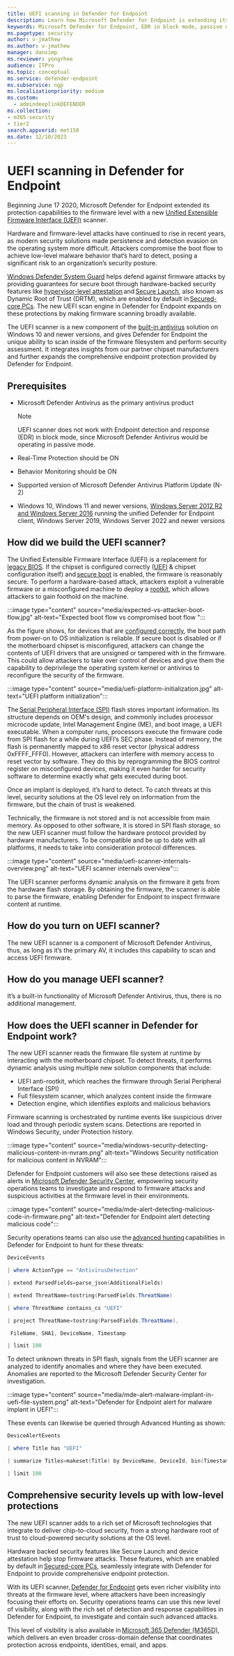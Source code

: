 ```yaml
---
title: UEFI scanning in Defender for Endpoint
description: Learn how Microsoft Defender for Endpoint is extending its protection capabilities to the firmware level with a new Unified Extensible Firmware Interface (UEFI) scanner.
keywords: Microsoft Defender for Endpoint, EDR in block mode, passive mode blocking
ms.pagetype: security
author: v-jmathew
ms.author: v-jmathew
manager: dansimp
ms.reviewer: yongrhee
audience: ITPro
ms.topic: conceptual
ms.service: defender-endpoint
ms.subservice: ngp
ms.localizationpriority: medium
ms.custom:
  - admindeeplinkDEFENDER
ms.collection: 
- m365-security
- tier2
search.appverid: met150
ms.date: 12/10/2023
---
```


# UEFI scanning in Defender for Endpoint

Beginning June 17 2020, Microsoft Defender for Endpoint extended its protection capabilities to the firmware level with a new [Unified Extensible Firmware Interface (UEFI)](/windows-hardware/drivers/bringup/unified-extensible-firmware-interface) scanner.

Hardware and firmware-level attacks have continued to rise in recent years, as modern security solutions made persistence and detection evasion on the operating system more difficult. Attackers compromise the boot flow to achieve low-level malware behavior that’s hard to detect, posing a significant risk to an organization’s security posture.

[Windows Defender System Guard](/windows/security/hardware-security/how-hardware-based-root-of-trust-helps-protect-windows) helps defend against firmware attacks by providing guarantees for secure boot through hardware-backed security features like [hypervisor-level attestation](https://www.microsoft.com/security/blog/2018/04/19/introducing-windows-defender-system-guard-runtime-attestation/) and [Secure Launch](/windows/security/threat-protection/windows-defender-system-guard/system-guard-how-hardware-based-root-of-trust-helps-protect-windows), also known as Dynamic Root of Trust (DRTM), which are enabled by default in [Secured-core PCs](https://www.microsoft.com/en-us/windowsforbusiness/windows10-secured-core-computers). The new UEFI scan engine in Defender for Endpoint expands on these protections by making firmware scanning broadly available.

The UEFI scanner is a new component of the [built-in antivirus](/windows/security/threat-protection/microsoft-defender-antivirus/microsoft-defender-antivirus-in-windows-10) solution on Windows 10 and newer versions, and gives Defender for Endpoint the unique ability to scan inside of the firmware filesystem and perform security assessment. It integrates insights from our partner chipset manufacturers and further expands the comprehensive endpoint protection provided by Defender for Endpoint.

## Prerequisites

- Microsoft Defender Antivirus as the primary antivirus product

  > [!NOTE]
  > UEFI scanner does not work with Endpoint detection and response (EDR) in block mode, since Microsoft Defender Antivirus would be operating in passive mode.

- Real-Time Protection should be ON
- Behavior Monitoring should be ON
- Supported version of Microsoft Defender Antivirus Platform Update (N-2)
- Windows 10, Windows 11 and newer versions, [Windows Server 2012 R2 and Windows Server 2016](https://techcommunity.microsoft.com/t5/microsoft-defender-for-endpoint/defending-windows-server-2012-r2-and-2016/ba-p/2783292) running the unified Defender for Endpoint client, Windows Server 2019, Windows Server 2022 and newer versions

## How did we build the UEFI scanner?

The Unified Extensible Firmware Interface (UEFI) is a replacement for [legacy BIOS](/windows-hardware/drivers/bringup/smbios). If the chipset is configured correctly ([UEFI](https://uefi.org/sites/default/files/resources/UEFI%20Spec%202_6.pdf) & chipset configuration itself) and [secure boot](/windows-hardware/design/device-experiences/oem-secure-boot) is enabled, the firmware is reasonably secure. To perform a hardware-based attack, attackers exploit a vulnerable firmware or a misconfigured machine to deploy a [rootkit](https://www.microsoft.com/en-us/microsoft-365-life-hacks/privacy-and-safety/what-is-a-rootkit), which allows attackers to gain foothold on the machine.

:::image type="content" source="media/expected-vs-attacker-boot-flow.jpg" alt-text="Expected boot flow vs compromised boot flow ":::

As the figure shows, for devices that are [configured correctly](/windows-hardware/drivers/bringup/secure-boot-and-device-encryption-overview), the boot path from power-on to OS initialization is reliable. If secure boot is disabled or if the motherboard chipset is misconfigured, attackers can change the contents of UEFI drivers that are unsigned or tampered with in the firmware. This could allow attackers to take over control of devices and give them the capability to deprivilege the operating system kernel or antivirus to reconfigure the security of the firmware.

:::image type="content" source="media/uefi-platform-initialization.jpg" alt-text="UEFI platform initialization":::

The [Serial Peripheral Interface (SPI)](https://en.wikipedia.org/wiki/Serial_Peripheral_Interface) flash stores important information. Its structure depends on OEM's design, and commonly includes processor microcode update, Intel Management Engine (ME), and boot image, a UEFI executable. When a computer runs, processors execute the firmware code from SPI flash for a while during UEFI’s SEC phase. Instead of memory, the flash is permanently mapped to x86 reset vector (physical address 0xFFFF_FFF0). However, attackers can interfere with memory access to reset vector by software. They do this by reprogramming the BIOS control register on misconfigured devices, making it even harder for security software to determine exactly what gets executed during boot.

Once an implant is deployed, it’s hard to detect. To catch threats at this level, security solutions at the OS level rely on information from the firmware, but the chain of trust is weakened.

Technically, the firmware is not stored and is not accessible from main memory. As opposed to other software, it is stored in SPI flash storage, so the new UEFI scanner must follow the hardware protocol provided by hardware manufacturers. To be compatible and be up to date with all platforms, it needs to take into consideration protocol differences.

:::image type="content" source="media/uefi-scanner-internals-overview.png" alt-text="UEFI scanner internals overview":::

The UEFI scanner performs dynamic analysis on the firmware it gets from the hardware flash storage. By obtaining the firmware, the scanner is able to parse the firmware, enabling Defender for Endpoint to inspect firmware content at runtime.

## How do you turn on UEFI scanner?

The new UEFI scanner is a component of Microsoft Defender Antivirus, thus, as long as it’s the primary AV, it includes this capability to scan and access UEFI firmware.

## How do you manage UEFI scanner?

It’s a built-in functionality of Microsoft Defender Antivirus, thus, there is no additional management.

## How does the UEFI scanner in Defender for Endpoint work?

The new UEFI scanner reads the firmware file system at runtime by interacting with the motherboard chipset. To detect threats, it performs dynamic analysis using multiple new solution components that include:

- UEFI anti-rootkit, which reaches the firmware through Serial Peripheral Interface (SPI)
- Full filesystem scanner, which analyzes content inside the firmware
- Detection engine, which identifies exploits and malicious behaviors

Firmware scanning is orchestrated by runtime events like suspicious driver load and through periodic system scans. Detections are reported in Windows Security, under Protection history.

:::image type="content" source="media/windows-security-detecting-malicious-content-in-nvram.png" alt-text="Windows Security notification for malicious content in NVRAM":::

Defender for Endpoint customers will also see these detections raised as alerts in [Microsoft Defender Security Center](https://security.microsoft.com/), empowering security operations teams to investigate and respond to firmware attacks and suspicious activities at the firmware level in their environments.

:::image type="content" source="media/mde-alert-detecting-malicious-code-in-firmware.png" alt-text="Defender for Endpoint alert detecting malicious code":::

Security operations teams can also use the [advanced hunting](/windows/security/threat-protection/microsoft-defender-atp/advanced-hunting-overview) capabilities in Defender for Endpoint to hunt for these threats:

```powershell
DeviceEvents

| where ActionType == "AntivirusDetection"

| extend ParsedFields=parse_json(AdditionalFields)

| extend ThreatName=tostring(ParsedFields.ThreatName)

| where ThreatName contains_cs "UEFI"

| project ThreatName=tostring(ParsedFields.ThreatName),

 FileName, SHA1, DeviceName, Timestamp

| limit 100
```

To detect unknown threats in SPI flash, signals from the UEFI scanner are analyzed to identify anomalies and where they have been executed. Anomalies are reported to the Microsoft Defender Security Center for investigation.

:::image type="content" source="media/mde-alert-malware-implant-in-uefi-file-system.png" alt-text="Defender for Endpoint alert for malware implant in UEFI":::

These events can likewise be queried through Advanced Hunting as shown:

```powershell
DeviceAlertEvents

| where Title has "UEFI"

| summarize Titles=makeset(Title) by DeviceName, DeviceId, bin(Timestamp, 1d)

| limit 100
```

## Comprehensive security levels up with low-level protections

The new UEFI scanner adds to a rich set of Microsoft technologies that integrate to deliver chip-to-cloud security, from a strong hardware root of trust to cloud-powered security solutions at the OS level.

Hardware backed security features like Secure Launch and device attestation help stop firmware attacks. These features, which are enabled by default in [Secured-core PCs](https://www.microsoft.com/en-us/windowsforbusiness/windows10-secured-core-computers), seamlessly integrate with Defender for Endpoint to provide comprehensive endpoint protection.

With its UEFI scanner, [Defender for Endpoint](https://www.microsoft.com/microsoft-365/windows/microsoft-defender-atp) gets even richer visibility into threats at the firmware level, where attackers have been increasingly focusing their efforts on. Security operations teams can use this new level of visibility, along with the rich set of detection and response capabilities in Defender for Endpoint, to investigate and contain such advanced attacks.

This level of visibility is also available in [Microsoft 365 Defender (M365D)](https://www.microsoft.com/security/technology/threat-protection), which delivers an even broader cross-domain defense that coordinates protection across endpoints, identities, email, and apps.
